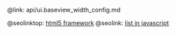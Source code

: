 @link: api/ui.baseview_width_config.md

@seolinktop: [html5 framework](https://webix.com)
@seolink: [list in javascript](https://webix.com/widget/list/)